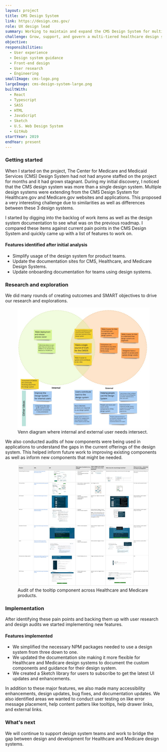 ```yaml
---
layout: project
title: CMS Design System
link: https://design.cms.gov/
role: UX design lead
summary: Working to maintain and expand the CMS Design System for multiple Healthcare and Medicare applications.
challenge: Grow, support, and govern a multi-tiered healthcare design system utilized by multiple applications teams across various federal contracts. Help product teams build section 508 compliant, responsive, and consistent experiences while allowing for innovation and creativity.
objective: 
responsibilities:
  - User experience 
  - Design system guidance
  - Front-end design
  - User research
  - Engineering
smallImage: cms-logo.png
largeImage: cms-design-system-large.png
builtWith:
  - React
  - Typescript
  - SASS
  - HTML
  - JavaScript
  - Sketch
  - U.S. Web Design System
  - GitHub
startYear: 2019
endYear: present
---
```


### Getting started

When I started on the project, The Center for Medicare and Medicaid Services (CMS) Design System had not had anyone staffed on the project for months and it had grown stagnant. During my initial discovery, I noticed that the CMS design system was more than a single design system. Multiple design systems were extending from the CMS Design System for Healthcare.gov and Medicare.gov websites and applications. This proposed a very interesting challenge due to similarities as well as differences between these 3 design systems.

I started by digging into the backlog of work items as well as the design system documentation to see what was on the previous roadmap. I compared these items against current pain points in the CMS Design System and quickly came up with a list of features to work on.

#### Features identified after initial analysis

- Simplify usage of the design system for product teams.
- Update the documentation sites for CMS, Healthcare, and Medicare Design Systems.
- Update onboarding documentation for teams using design systems.

### Research and exploration

We did many rounds of creating outcomes and SMART objectives to drive our research and explorations. 

<figure>
<img src="/assets/images/projects/cms-design-system-venn-diagram.jpeg"/>
<figcaption>Venn diagram where internal and external user needs intersect.</figcaption>
</figure>

We also conducted audits of how components were being used in applications to understand the gaps in the current offerings of the design system. This helped inform future work to improving existing components as well as inform new components that might be needed. 

<figure>
<img src="/assets/images/projects/cms-design-system-design-audit.jpeg"/>
<figcaption>Audit of the tooltip component across Healthcare and Medicare products.</figcaption>
</figure>

### Implementation

After identifying these pain points and backing them up with user research and design audits we started implementing new features. 

#### Features implemented 

- We simplified the necessary NPM packages needed to use a design system from three down to one. 
- We updated the documentation site making it more flexible for Healthcare and Medicare design systems to document the custom components and guidance for their design system. 
- We created a Sketch library for users to subscribe to get the latest UI updates and enhancements.

In addition to these major features, we also made many accessibility enhancements, design updates, bug fixes, and documentation updates. We also identified areas we wanted to conduct user testing on like error message placement, help content patters like tooltips, help drawer links, and external links.

### What's next

We will continue to support design system teams and work to bridge the gap between design and development for Healthcare and Medicare design systems. 
